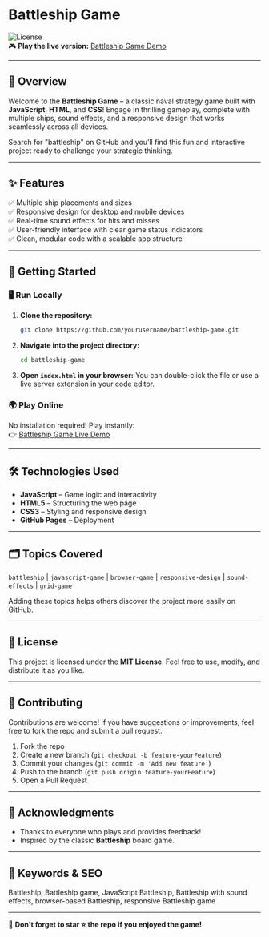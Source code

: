 # Battleship Game

![License](https://img.shields.io/badge/license-MIT-blue.svg)  
🎮 **Play the live version:** [Battleship Game Demo](https://kaurruchika.github.io/BatteShip-Game/)

---

## 🚢 Overview
Welcome to the **Battleship Game** – a classic naval strategy game built with **JavaScript**, **HTML**, and **CSS**! Engage in thrilling gameplay, complete with multiple ships, sound effects, and a responsive design that works seamlessly across all devices.

Search for "battleship" on GitHub and you’ll find this fun and interactive project ready to challenge your strategic thinking.

---

## ✨ Features
✅ Multiple ship placements and sizes  
✅ Responsive design for desktop and mobile devices  
✅ Real-time sound effects for hits and misses  
✅ User-friendly interface with clear game status indicators  
✅ Clean, modular code with a scalable app structure  

---


## 🚀 Getting Started
### 🖥️ **Run Locally**
1. **Clone the repository:**
   ```bash
   git clone https://github.com/yourusername/battleship-game.git
   ```
2. **Navigate into the project directory:**
   ```bash
   cd battleship-game
   ```
3. **Open `index.html` in your browser:**
   You can double-click the file or use a live server extension in your code editor.

### 🌍 **Play Online**
No installation required! Play instantly:  
👉 [Battleship Game Live Demo](https://yourusername.github.io/battleship-game/)

---

## 🛠️ Technologies Used
- **JavaScript** – Game logic and interactivity  
- **HTML5** – Structuring the web page  
- **CSS3** – Styling and responsive design  
- **GitHub Pages** – Deployment  

---

## 🗂️ Topics Covered
`battleship` | `javascript-game` | `browser-game` | `responsive-design` | `sound-effects` | `grid-game`

Adding these topics helps others discover the project more easily on GitHub.

---

## 📝 License
This project is licensed under the **MIT License**. Feel free to use, modify, and distribute it as you like.

---

## 🤝 Contributing
Contributions are welcome! If you have suggestions or improvements, feel free to fork the repo and submit a pull request.

1. Fork the repo  
2. Create a new branch (`git checkout -b feature-yourFeature`)  
3. Commit your changes (`git commit -m 'Add new feature'`)  
4. Push to the branch (`git push origin feature-yourFeature`)  
5. Open a Pull Request  

---

## 📣 Acknowledgments
- Thanks to everyone who plays and provides feedback!  
- Inspired by the classic **Battleship** board game.  

---

## 🚀 Keywords & SEO
Battleship, Battleship game, JavaScript Battleship, Battleship with sound effects, browser-based Battleship, responsive Battleship game

---

🔗 **Don't forget to star ⭐ the repo if you enjoyed the game!**

